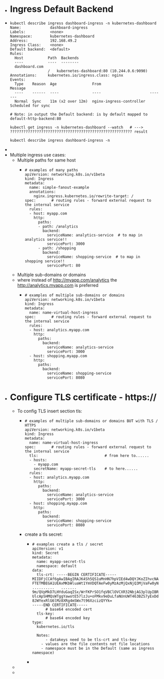 - # Ingress Default Backend
- ```
  kubectl describe ingress dashboard-ingress -n kubernetes-dashboard
  Name:             dashboard-ingress
  Labels:           <none>
  Namespace:        kubernetes-dashboard
  Address:          192.168.49.2
  Ingress Class:    <none>
  Default backend:  <default>
  Rules:
    Host           Path  Backends
    ----           ----  --------
    dashboard.com  
                   /   kubernetes-dashboard:80 (10.244.0.6:9090)
  Annotations:     kubernetes.io/ingress.class: nginx
  Events:
    Type    Reason  Age                From                      Message
    ----    ------  ----               ----                      -------
    Normal  Sync    11m (x2 over 12m)  nginx-ingress-controller  Scheduled for sync
  
  # Note: in output the Default backend: is by default mapped to default-http-backend:80
  
  kubectl get ingress -n kubernetes-dashboard --watch	# --->
  ??????????????????????????????????????????????????????? result
  
  kubectl describe ingress dashboard-ingress -n 
  ```
-
- Multiple ingress use cases:
	- Multiple paths for same host
		- ```
		  # examples of many paths
		  apiVersion: networking.k8s.io/v1beta
		  kind: Ingress
		  metadata:
		    name: simple-fanout-example
		    annotations:
		      nginx.ingress.kubernetes.io/rewrite-target: /
		  spec:       # routing rules - forward external request to the internal service
		    rules:
		  	- host: myapp.com
		      http: 
		        paths:
		        - path: /analytics
		          backend: 
		            serviceName: analytics-service  # to map in analytics service!!
		            servicePort: 3000
		        - path: /shopping
		          backend: 
		            serviceName: shopping-service  # to map in shopping service!!
		            servicePort: 80
		  ```
	- Multiple sub-domains or domains
	- where instead of http://myapp.com/analytics the http://analytics.myapp.com is preferred
		- ```
		  # examples of multiple sub-domains or domains
		  apiVersion: networking.k8s.io/v1beta
		  kind: Ingress
		  metadata:
		    name: name-virtual-host-ingress
		  spec:       # routing rules - forward external request to the internal service
		    rules:
		    - host: analytics.myapp.com
		      http: 
		        paths:
		          backend: 
		            serviceName: analytics-service
		            servicePort: 3000
		    - host: shopping.myapp.com
		      http: 
		        paths:
		          backend: 
		            serviceName: shopping-service
		            servicePort: 8080
		  ```
- # Configure TLS certificate - https://
	- To config TLS insert section tls:
		- ```
		  # examples of multiple sub-domains or domains BUT with TLS / HTTPS
		  apiVersion: networking.k8s.io/v1beta
		  kind: Ingress
		  metadata:
		    name: name-virtual-host-ingress
		  spec:       # routing rules - forward external request to the internal service
		    tls:                              # from here to......
		    - hosts:
		      - myapp.com
		      secretName: myapp-secret-tls    # to here......
		    rules:
		    - host: analytics.myapp.com
		      http: 
		        paths:
		          backend: 
		            serviceName: analytics-service
		            servicePort: 3000
		    - host: shopping.myapp.com
		      http: 
		        paths:
		          backend: 
		            serviceName: shopping-service
		            servicePort: 8080
		  ```
		- create a tls secret:
			- ```
			  # examples create a tls / secret
			  apiVersion: v1
			  kind: Secret
			  metadata:
			    name: myapp-secret-tls
			    namespace: default
			  data:
			    tls-crt: -----BEGIN CERTIFICATE-----
			  MIIDFjCCAf6gAwIBAgIRAJK4Sh5QS1uMnHN7hpVIEd4wDQYJKoZIhvcNAQELBQAw
			  FTETMBEGA1UEAxMKbWluaWt1YmVDQTAeFw0yMzAzMjQxNjQ3MjVaFw0yNDAzMjMx
			  ..........   .......
			  9m/QVpMkD7LHYduGaqISx/WrFKPrSO1fqVBClOVCXR32NbjAG3plUpIBR950nMXQ
			  UlcApSHMQsWTggYawotE57lzJu+oFMkv9eDuLfaNUnUWT463BZS7yExDdmVVqj5i
			  8JWYexRlG6lMz8XRg4mSWx7t96XzcizQYYk=
			  -----END CERTIFICATE-----
			    	# base64 encoded cert
			    tls-key: 
			    	# base64 encoded key
			  type:
			    kubernetes.io/tls
			    
			    Notes: 
			    	- datakeys need to be tls-crt and tls-key
			      - values are the file contents not file locations
			      - namespace must be in the Default (same as ingress namespace)
			  ```
			-
	-
	-